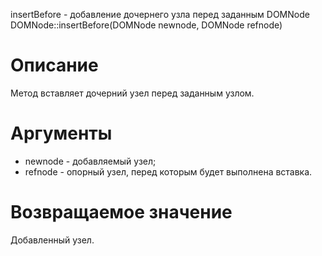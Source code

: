 insertBefore - добавление дочернего узла перед заданным
    DOMNode DOMNode::insertBefore(DOMNode newnode, DOMNode refnode)

Описание
========

Метод вставляет дочерний узел перед заданным узлом.

Аргументы
=========

* newnode - добавляемый узел;
* refnode - опорный узел, перед которым будет выполнена вставка.

Возвращаемое значение
=====================

Добавленный узел.
